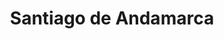 ---
title: Santiago de Andamarca
url: /santiago-de-andamarca/
latitude: -18.777
longitude: -67.505
---